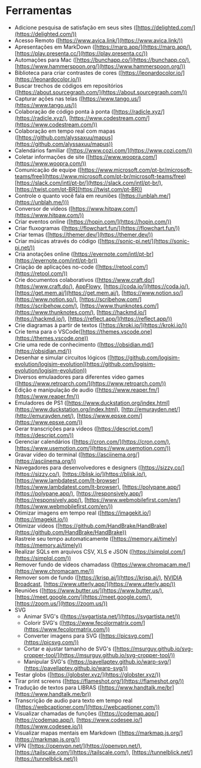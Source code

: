 # Ferramentas

- Adicione pesquisa de satisfação em seus sites ([https://delighted.com/](https://delighted.com/))
- Acesso Remoto ([https://www.avica.link/](https://www.avica.link/))
- Apresentações em MarkDown ([https://marp.app/](https://marp.app/), [https://play.presenta.cc/](https://play.presenta.cc/))
- Automações para Mac ([https://bunchapp.co/](https://bunchapp.co/), [https://www.hammerspoon.org/](https://www.hammerspoon.org/))
- Biblioteca para criar contrastes de cores ([https://leonardocolor.io/](https://leonardocolor.io/))
- Buscar trechos de códigos em repositórios ([https://about.sourcegraph.com/](https://about.sourcegraph.com/))
- Capturar ações nas telas ([https://www.tango.us/](https://www.tango.us/))
- Colaboração de código ponta à ponta ([https://radicle.xyz/](https://radicle.xyz/), [https://www.codestream.com/](https://www.codestream.com/))
- Colaboração em tempo real com mapas ([https://github.com/alyssaxuu/mapus](https://github.com/alyssaxuu/mapus))
- Calendários familiar ([https://www.cozi.com/](https://www.cozi.com/))
- Coletar informações de site ([https://www.woopra.com/](https://www.woopra.com/))
- Comunicação de equipe ([https://www.microsoft.com/pt-br/microsoft-teams/free](https://www.microsoft.com/pt-br/microsoft-teams/free) [https://slack.com/intl/pt-br/](https://slack.com/intl/pt-br/), [https://twist.com/pt-BR](https://twist.com/pt-BR))
- Controle o quanto você fala em reuniões ([https://unblah.me/](https://unblah.me/)))
- Conversor de vídeos ([https://www.hitpaw.com/](https://www.hitpaw.com/))
- Criar eventos online ([https://hopin.com/](https://hopin.com/))
- Criar fluxogramas ([https://flowchart.fun/](https://flowchart.fun/))
- Criar temas ([https://themer.dev/](https://themer.dev/))
- Criar músicas através do código ([https://sonic-pi.net/](https://sonic-pi.net/))
- Cria anotações online ([https://evernote.com/intl/pt-br](https://evernote.com/intl/pt-br))
- Criação de aplicações no-code ([https://retool.com/](https://retool.com/))
- Crie documentos colaborativos ([https://www.craft.do/](https://www.craft.do/), [AppFlowy](https://www.appflowy.io/), [https://coda.io/](https://coda.io/), [https://get.mem.ai/](https://get.mem.ai/), [https://www.notion.so/](https://www.notion.so/), [https://scribehow.com/](https://scribehow.com/), [https://www.thunknotes.com/](https://www.thunknotes.com/), [https://hackmd.io/](https://hackmd.io/), [https://reflect.app/](https://reflect.app/))
- Crie diagramas à partir de textos ([https://kroki.io/](https://kroki.io/))
- Crie tema para o VSCode([https://themes.vscode.one](https://themes.vscode.one))
- Crie uma rede de conhecimento ([https://obsidian.md/](https://obsidian.md/))
- Desenhar e simular circuitos lógicos ([https://github.com/logisim-evolution/logisim-evolution](https://github.com/logisim-evolution/logisim-evolution))
- Diversos emulaadores para diferentes video games ([https://www.retroarch.com/](https://www.retroarch.com/))
- Edição e manipulação de audio ([https://www.reaper.fm/](https://www.reaper.fm/))
- Emuladores de PS1 ([https://www.duckstation.org/index.html](https://www.duckstation.org/index.html), [http://emurayden.net/](http://emurayden.net/), [https://www.epsxe.com/](https://www.epsxe.com/))
- Gerar transcrições para videos ([https://descript.com/](https://descript.com/))
- Gerenciar calendários ([https://cron.com/](https://cron.com/), [https://www.usemotion.com/](https://www.usemotion.com/))
- Gravar vídeo do terminal ([https://asciinema.org/](https://asciinema.org/))
- Navegadores para desenvolvedores e designers ([https://sizzy.co/](https://sizzy.co/), [https://blisk.io/](https://blisk.io/), [https://www.lambdatest.com/lt-browser](https://www.lambdatest.com/lt-browser), [https://polypane.app/](https://polypane.app/), [https://responsively.app/](https://responsively.app/), [https://www.webmobilefirst.com/en/](https://www.webmobilefirst.com/en/))
- Otimizar imagens em tempo real ([https://imagekit.io/](https://imagekit.io/))
- Otimizar vídeos ([https://github.com/HandBrake/HandBrake](https://github.com/HandBrake/HandBrake))
- Rastreie seu tempo automaticamente ([https://memory.ai/timely](https://memory.ai/timely))
- Realizar SQLs em arquivos CSV, XLS e JSON ([https://simplql.com/](https://simplql.com/))
- Remover fundo de videos chamadass ([https://www.chromacam.me/](https://www.chromacam.me/))
- Remover som de fundo ([https://krisp.ai/](https://krisp.ai/), [NVIDIA Broadcast](https://www.nvidia.com/en-us/geforce/broadcasting/broadcast-app/), [https://www.utterly.app/](https://www.utterly.app/))
- Reuniões ([https://www.butter.us/](https://www.butter.us/), [https://meet.google.com/](https://meet.google.com/), [https://zoom.us/](https://zoom.us/))
- SVG
  - Animar SVG's ([https://svgartista.net/](https://svgartista.net/))
  - Colorir SVG's ([https://www.fecolormatrix.com/](https://www.fecolormatrix.com/))
  - Converter imagens para SVG ([https://picsvg.com/](https://picsvg.com/))
  - Cortar e ajustar tamanho de SVG's ([https://msurguy.github.io/svg-cropper-tool/](https://msurguy.github.io/svg-cropper-tool/))
  - Manipular SVG's ([https://pavellaptev.github.io/warp-svg/](https://pavellaptev.github.io/warp-svg/))
- Testar globs ([https://globster.xyz/](https://globster.xyz/))
- Tirar print screens ([https://flameshot.org/](https://flameshot.org/))
- Tradução de textos para LIBRAS ([https://www.handtalk.me/br](https://www.handtalk.me/br))
- Transcrição de audio para texto em tempo real ([https://webcaptioner.com/](https://webcaptioner.com/))
- Visualizar chamadas de funções ([https://codemap.app/](https://codemap.app/), [https://www.codesee.io/](https://www.codesee.io/))
- Visualizar mapas mentais em Markdown ([https://markmap.js.org/](https://markmap.js.org/))
- VPN ([https://openvpn.net/](https://openvpn.net/), [https://tailscale.com/](https://tailscale.com/), [https://tunnelblick.net/](https://tunnelblick.net/))
